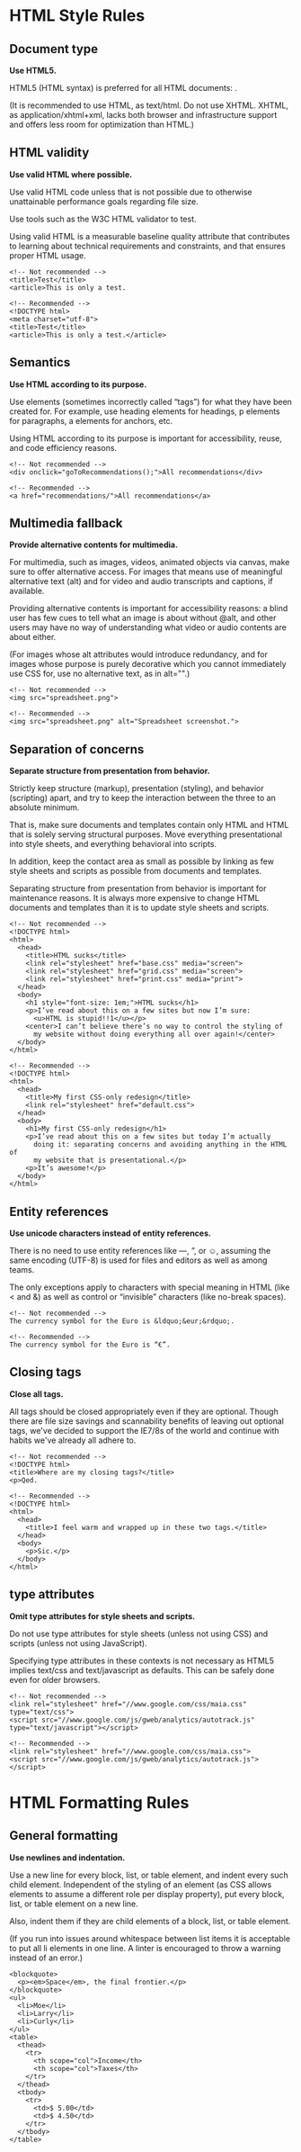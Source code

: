 HTML Style Rules
================

Document type
-------------
**Use HTML5.**

HTML5 (HTML syntax) is preferred for all HTML documents: <!DOCTYPE html>.

(It is recommended to use HTML, as text/html. Do not use XHTML. XHTML, as application/xhtml+xml, lacks both browser and infrastructure support and offers less room for optimization than HTML.)


HTML validity
-------------
**Use valid HTML where possible.**

Use valid HTML code unless that is not possible due to otherwise unattainable performance goals regarding file size.

Use tools such as the W3C HTML validator to test.

Using valid HTML is a measurable baseline quality attribute that contributes to learning about technical requirements and constraints, and that ensures proper HTML usage.

    <!-- Not recommended -->
    <title>Test</title>
    <article>This is only a test.

    <!-- Recommended -->
    <!DOCTYPE html>
    <meta charset="utf-8">
    <title>Test</title>
    <article>This is only a test.</article>


Semantics
---------
**Use HTML according to its purpose.**

Use elements (sometimes incorrectly called “tags”) for what they have been created for. For example, use heading elements for headings, p elements for paragraphs, a elements for anchors, etc.

Using HTML according to its purpose is important for accessibility, reuse, and code efficiency reasons.

    <!-- Not recommended -->
    <div onclick="goToRecommendations();">All recommendations</div>

    <!-- Recommended -->
    <a href="recommendations/">All recommendations</a>


Multimedia fallback
-------------------
**Provide alternative contents for multimedia.**

For multimedia, such as images, videos, animated objects via canvas, make sure to offer alternative access. For images that means use of meaningful alternative text (alt) and for video and audio transcripts and captions, if available.

Providing alternative contents is important for accessibility reasons: a blind user has few cues to tell what an image is about without @alt, and other users may have no way of understanding what video or audio contents are about either.

(For images whose alt attributes would introduce redundancy, and for images whose purpose is purely decorative which you cannot immediately use CSS for, use no alternative text, as in alt="".)

    <!-- Not recommended -->
    <img src="spreadsheet.png">

    <!-- Recommended -->
    <img src="spreadsheet.png" alt="Spreadsheet screenshot.">


Separation of concerns
----------------------
**Separate structure from presentation from behavior.**

Strictly keep structure (markup), presentation (styling), and behavior (scripting) apart, and try to keep the interaction between the three to an absolute minimum.

That is, make sure documents and templates contain only HTML and HTML that is solely serving structural purposes. Move everything presentational into style sheets, and everything behavioral into scripts.

In addition, keep the contact area as small as possible by linking as few style sheets and scripts as possible from documents and templates.

Separating structure from presentation from behavior is important for maintenance reasons. It is always more expensive to change HTML documents and templates than it is to update style sheets and scripts.

    <!-- Not recommended -->
    <!DOCTYPE html>
    <html>
      <head>
        <title>HTML sucks</title>
        <link rel="stylesheet" href="base.css" media="screen">
        <link rel="stylesheet" href="grid.css" media="screen">
        <link rel="stylesheet" href="print.css" media="print">
      </head>
      <body>
        <h1 style="font-size: 1em;">HTML sucks</h1>
        <p>I’ve read about this on a few sites but now I’m sure:
          <u>HTML is stupid!!1</u></p>
        <center>I can’t believe there’s no way to control the styling of
          my website without doing everything all over again!</center>
      </body>
    </html>

    <!-- Recommended -->
    <!DOCTYPE html>
    <html>
      <head>
        <title>My first CSS-only redesign</title>
        <link rel="stylesheet" href="default.css">
      </head>
      <body>
        <h1>My first CSS-only redesign</h1>
        <p>I’ve read about this on a few sites but today I’m actually
          doing it: separating concerns and avoiding anything in the HTML of
          my website that is presentational.</p>
        <p>It’s awesome!</p>
      </body>
    </html>


Entity references
-----------------
**Use unicode characters instead of entity references.**

There is no need to use entity references like &mdash;, &rdquo;, or &#x263a;, assuming the same encoding (UTF-8) is used for files and editors as well as among teams.

The only exceptions apply to characters with special meaning in HTML (like < and &) as well as control or “invisible” characters (like no-break spaces).

    <!-- Not recommended -->
    The currency symbol for the Euro is &ldquo;&eur;&rdquo;.

    <!-- Recommended -->
    The currency symbol for the Euro is “€”.


Closing tags
------------
**Close all tags.**

All tags should be closed appropriately even if they are optional. Though there are file size savings and scannability benefits of leaving out optional tags, we've decided to support the IE7/8s of the world and continue with habits we've already all adhere to.

    <!-- Not recommended -->
    <!DOCTYPE html>
    <title>Where are my closing tags?</title>
    <p>Qed.

    <!-- Recommended -->
    <!DOCTYPE html>
    <html>
      <head>
        <title>I feel warm and wrapped up in these two tags.</title>
      </head>
      <body>
        <p>Sic.</p>
      </body>
    </html>


type attributes
---------------
**Omit type attributes for style sheets and scripts.**

Do not use type attributes for style sheets (unless not using CSS) and scripts (unless not using JavaScript).

Specifying type attributes in these contexts is not necessary as HTML5 implies text/css and text/javascript as defaults. This can be safely done even for older browsers.

    <!-- Not recommended -->
    <link rel="stylesheet" href="//www.google.com/css/maia.css" type="text/css">
    <script src="//www.google.com/js/gweb/analytics/autotrack.js" type="text/javascript"></script>

    <!-- Recommended -->
    <link rel="stylesheet" href="//www.google.com/css/maia.css">
    <script src="//www.google.com/js/gweb/analytics/autotrack.js"></script>


HTML Formatting Rules
=====================

General formatting
------------------
**Use newlines and indentation.**

Use a new line for every block, list, or table element, and indent every such child element.
Independent of the styling of an element (as CSS allows elements to assume a different role per display property), put every block, list, or table element on a new line.

Also, indent them if they are child elements of a block, list, or table element.

(If you run into issues around whitespace between list items it is acceptable to put all li elements in one line. A linter is encouraged to throw a warning instead of an error.)

    <blockquote>
      <p><em>Space</em>, the final frontier.</p>
    </blockquote>
    <ul>
      <li>Moe</li>
      <li>Larry</li>
      <li>Curly</li>
    </ul>
    <table>
      <thead>
        <tr>
          <th scope="col">Income</th>
          <th scope="col">Taxes</th>
        </tr>
      </thead>
      <tbody>
        <tr>
          <td>$ 5.00</td>
          <td>$ 4.50</td>
        </tr>
      </tbody>
    </table>

